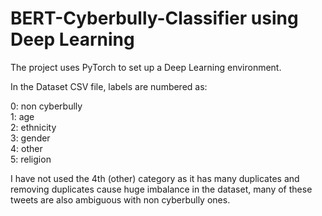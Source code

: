 # BERT-Cyberbully-Classifier using Deep Learning

The project uses PyTorch to set up a Deep Learning environment.

In the Dataset CSV file, labels are numbered as:

0: non cyberbully  
1: age  
2: ethnicity  
3: gender  
4: other  
5: religion

I have not used the 4th (other) category as it has many duplicates and removing duplicates cause huge imbalance in the dataset, many of these tweets are also ambiguous with non cyberbully ones.

